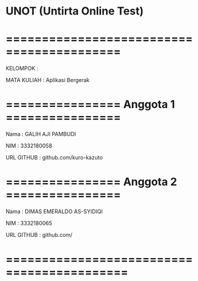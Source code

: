 # UNOT (Untirta Online Test)

# ==========================================

KELOMPOK : 

MATA KULIAH : Aplikasi Bergerak

# ================ Anggota 1 ================

Nama : GALIH AJI PAMBUDI                  

NIM : 3332180058                          

URL GITHUB : github.com/kuro-kazuto       


# ================ Anggota 2 ================

Nama : DIMAS EMERALDO AS-SYIDIQI     

NIM : 3332180065                       

URL GITHUB : github.com/                

# ===========================================
